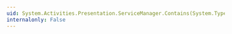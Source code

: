 ```yaml
---
uid: System.Activities.Presentation.ServiceManager.Contains(System.Type)
internalonly: False
---
```

